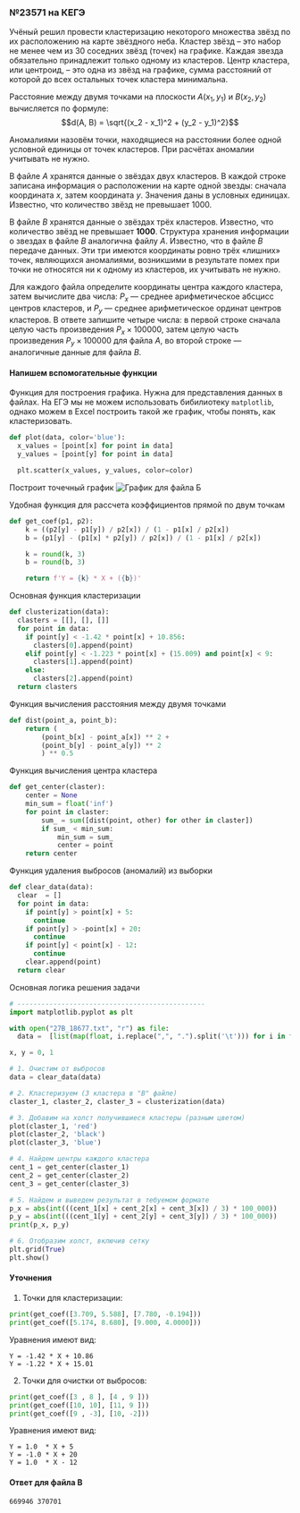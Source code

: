 
### №23571 на КЕГЭ

Учёный решил провести кластеризацию некоторого множества звёзд по их расположению на карте звёздного неба. Кластер звёзд – это набор не менее чем из $30$ соседних звёзд (точек) на графике. Каждая звезда обязательно принадлежит только одному из кластеров. Центр кластера, или центроид, – это одна из звёзд на графике, сумма расстояний от которой до всех остальных точек кластера минимальна.

Расстояние между двумя точками на плоскости $A(x_1, y_1)$ и $B(x_2, y_2)$ вычисляется по формуле: $$d(A, B) = \sqrt{(x_2 - x_1)^2 + (y_2 - y_1)^2}$$

Аномалиями назовём точки, находящиеся на расстоянии более одной условной единицы от точек кластеров. При расчётах аномалии учитывать не нужно.

В файле $А$ хранятся данные о звёздах двух кластеров. В каждой строке записана информация о расположении на карте одной звезды: сначала координата $х$, затем координата $у$. Значения даны в условных единицах. Известно, что количество звёзд не превышает $1000$.

В файле $B$ хранятся данные о звёздах трёх кластеров. Известно, что количество звёзд не превышает **1000**. Структура хранения информации о звездах в файле $B$ аналогична файлу $A$.
Известно, что в файле  $B$ передаче данных. Эти три имеются координаты ровно трёх «лишних» точек, являющихся аномалиями, возникшими в результате помех при точки не относятся ни к одному из кластеров, их учитывать не нужно.

Для каждого файла определите координаты центра каждого кластера, затем вычислите два числа: ${P_x}$ — среднее арифметическое абсцисс центров кластеров, и ${P_y}$ — среднее арифметическое ординат центров кластеров. В ответе запишите четыре числа: в первой строке сначала целую часть произведения ${P_x \times 100000}$, затем целую часть произведения ${P_y \times 100000}$ для файла $А$, во второй строке — аналогичные данные для файла $B$.

#### Напишем вспомогательные функции

Функция для построения графика. Нужна для представления данных в файлах. На ЕГЭ мы не можем использовать бибилиотеку `matplotlib`, однако можем в Excel построить такой же график, чтобы понять, как кластеризовать.

```python
def plot(data, color='blue'):
  x_values = [point[x] for point in data]
  y_values = [point[y] for point in data]  

  plt.scatter(x_values, y_values, color=color)
```

Построит точечный график
![График для файла Б](/ansbook/src/assets/types/type_27/babacapa/image.png)

Удобная функция для рассчета коэффициентов прямой по двум точкам
```python
def get_coef(p1, p2):
    k = ((p2[y] - p1[y]) / p2[x]) / (1 - p1[x] / p2[x])
    b = (p1[y] - (p1[x] * p2[y]) / p2[x]) / (1 - p1[x] / p2[x])

    k = round(k, 3)
    b = round(b, 3)

    return f'Y = {k} * X + ({b})'
```

Основная функция кластеризации
```python
def clusterization(data):
  clasters = [[], [], []]
  for point in data:
    if point[y] < -1.42 * point[x] + 10.856:
      clasters[0].append(point)
    elif point[y] < -1.223 * point[x] + (15.009) and point[x] < 9:
      clasters[1].append(point)
    else:
      clasters[2].append(point)
  return clasters
```

Функция вычисления расстояния между двумя точками
```python
def dist(point_a, point_b):
    return (
        (point_b[x] - point_a[x]) ** 2 + 
        (point_b[y] - point_a[y]) ** 2
        ) ** 0.5
```

Функция вычисления центра кластера
```python
def get_center(claster):
    center = None
    min_sum = float('inf')
    for point in claster:
        sum_ = sum([dist(point, other) for other in claster])
        if sum_ < min_sum:
            min_sum = sum_
            center = point
    return center
```

Функция удаления выбросов (аномалий) из выборки
```python
def clear_data(data):
  clear  = []
  for point in data:
    if point[y] > point[x] + 5:
      continue
    if point[y] > -point[x] + 20:
      continue
    if point[y] < point[x] - 12:
      continue
    clear.append(point)
  return clear

```

Основная логика решения задачи
```python
# -----------------------------------------------
import matplotlib.pyplot as plt

with open("27B_18677.txt", "r") as file:
  data =  [list(map(float, i.replace(",", ".").split('\t'))) for i in file.readlines()]

x, y = 0, 1

# 1. Очистим от выбросов
data = clear_data(data)

# 2. Кластеризуем (3 кластера в "В" файле)
claster_1, claster_2, claster_3 = clusterization(data)

# 3. Добавим на холст получившиеся кластеры (разным цветом)
plot(claster_1, 'red')
plot(claster_2, 'black')
plot(claster_3, 'blue')

# 4. Найдем центры каждого кластера
cent_1 = get_center(claster_1)
cent_2 = get_center(claster_2)
cent_3 = get_center(claster_3)

# 5. Найдем и выведем результат в тебуемом формате 
p_x = abs(int(((cent_1[x] + cent_2[x] + cent_3[x]) / 3) * 100_000))
p_y = abs(int(((cent_1[y] + cent_2[y] + cent_3[y]) / 3) * 100_000))
print(p_x, p_y)

# 6. Отобразим холст, включив сетку
plt.grid(True)
plt.show()
```

#### Уточнения
1) Точки для кластеризации:
```python
print(get_coef([3.709, 5.588], [7.780, -0.194]))
print(get_coef([5.174, 8.680], [9.000, 4.0000]))
```

Уравнения имеют вид:
```
Y = -1.42 * X + 10.86
Y = -1.22 * X + 15.01
```

2) Точки для очистки от выбросов:
```python
print(get_coef([3 , 8 ], [4 , 9 ]))
print(get_coef([10, 10], [11, 9 ]))
print(get_coef([9 , -3], [10, -2]))
```

Уравнения имеют вид:
```
Y = 1.0  * X + 5
Y = -1.0 * X + 20
Y = 1.0  * X - 12
```

#### Ответ для файла B
```
669946 370701
```